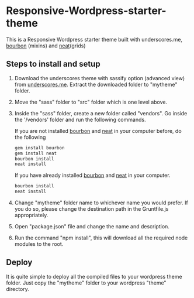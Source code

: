 # Responsive-Wordpress-starter-theme
This is a Responsive Wordpress starter theme built with underscores.me, [bourbon](http://bourbon.io/) (mixins) and [neat](http://neat.bourbon.io/)(grids)

## Steps to install and setup

1. Download the underscores theme with sassify option (advanced view) from [underscores.me](http://underscores.me/). 
Extract the downloaded folder to "mytheme" folder.

2. Move the "sass" folder to "src" folder which is one level above.

3. Inside the "sass" folder, create a new folder called "vendors". Go inside the '/vendors' folder and run the following commands.

	If you are not installed [bourbon](http://bourbon.io/) and [neat](http://neat.bourbon.io/) in your computer before, do the following

	```bash
	gem install bourbon
	gem install neat
	bourbon install
	neat install
	```

	If you have already installed [bourbon](http://bourbon.io/) and [neat](http://neat.bourbon.io/) in your computer.

	```bash
	bourbon install
	neat install
	```

4. Change "mytheme" folder name to whichever name you would prefer. If you do so, please change the destination path in the Gruntfile.js appropriately.

5. Open "package.json" file and change the name and description.

6. Run the command "npm install", this will download all the required node modules to the root.

## Deploy

It is quite simple to deploy all the compiled files to your wordpress theme folder. Just copy the "mytheme" folder to your wordpress "theme" directory.


